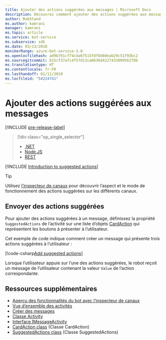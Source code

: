 ```yaml
---
title: Ajouter des actions suggérées aux messages | Microsoft Docs
description: Découvrez comment ajouter des actions suggérées aux messages à l’aide du kit SDK Bot Framework pour .NET.
author: RobStand
ms.author: kamrani
manager: kamrani
ms.topic: article
ms.service: bot-service
ms.subservice: sdk
ms.date: 03/13/2018
monikerRange: azure-bot-service-3.0
ms.openlocfilehash: ad9b791cf74c4a67515fdf8d60eab29c51f93bc2
ms.sourcegitcommit: b15cf37afc4f57d13ca6636d4227433809562f8b
ms.translationtype: HT
ms.contentlocale: fr-FR
ms.lasthandoff: 01/11/2019
ms.locfileid: "54224741"
---
```

# <a name="add-suggested-actions-to-messages"></a>Ajouter des actions suggérées aux messages

[!INCLUDE [pre-release-label](../includes/pre-release-label-v3.md)]

> [!div class="op_single_selector"]
> - [.NET](../dotnet/bot-builder-dotnet-add-suggested-actions.md)
> - [Node.JS](../nodejs/bot-builder-nodejs-send-suggested-actions.md)
> - [REST](../rest-api/bot-framework-rest-connector-add-suggested-actions.md)

[!INCLUDE [Introduction to suggested actions](../includes/snippet-suggested-actions-intro.md)]

> [!TIP]
> Utilisez [l’inspecteur de canaux][channelInspector] pour découvrir l’aspect et le mode de fonctionnement des actions suggérées sur les différents canaux.

## <a name="send-suggested-actions"></a>Envoyer des actions suggérées

Pour ajouter des actions suggérées à un message, définissez la propriété `SuggestedActions` de l’activité sur une liste d’objets [CardAction][cardAction] qui représentent les boutons à présenter à l’utilisateur. 

Cet exemple de code indique comment créer un message qui présente trois actions suggérées à l’utilisateur :

[!code-csharp[Add suggested actions](../includes/code/dotnet-add-suggested-actions.cs#addSuggestedActions)]

Lorsque l’utilisateur appuie sur l’une des actions suggérées, le robot reçoit un message de l’utilisateur contenant la valeur `Value` de l’action correspondante.

## <a name="additional-resources"></a>Ressources supplémentaires

- [Aperçu des fonctionnalités du bot avec l’inspecteur de canaux][inspector]
- [Vue d’ensemble des activités](bot-builder-dotnet-activities.md)
- [Créer des messages](bot-builder-dotnet-create-messages.md)
- <a href="https://docs.botframework.com/en-us/csharp/builder/sdkreference/dc/d2f/class_microsoft_1_1_bot_1_1_connector_1_1_activity.html" target="_blank">Classe Activity</a>
- <a href="/dotnet/api/microsoft.bot.connector.imessageactivity" target="_blank">Interface IMessageActivity</a>
- <a href="/dotnet/api/microsoft.bot.connector.cardaction" target="_blank">CardAction class</a> (Classe CardAction)
- <a href="/dotnet/api/microsoft.bot.connector.suggestedactions" target="_blank">SuggestedActions class</a> (Classe SuggestedActions)

[cardAction]: /dotnet/api/microsoft.bot.connector.cardaction

[inspector]: ../bot-service-channel-inspector.md

[channelInspector]: ../bot-service-channel-inspector.md


